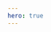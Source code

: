 ```yaml
---
hero: true
---
```


<script setup>
	import HomePage from "./components/HomePage.vue";
</script>

<HomePage>
	<template v-slot:bio>
	<p>
        Greetings!
    </p>
	<p>
		Name's Kostiantyn, I'm a programmer from Ukraine currently residing in Bratislava, Slovakia. 
	</p>
	<p>
		This website contains an overview of my work (<a href="/projects/">projects</a>, <a href="/papers/">papers</a>), as well as an assortment of condensed <a href="#">highlights</a> from the web development seminars I've been teaching at <a href="https://www.fiit.stuba.sk/en.html">FIIT STU</a>.
	</p>
	</template>
</HomePage>
